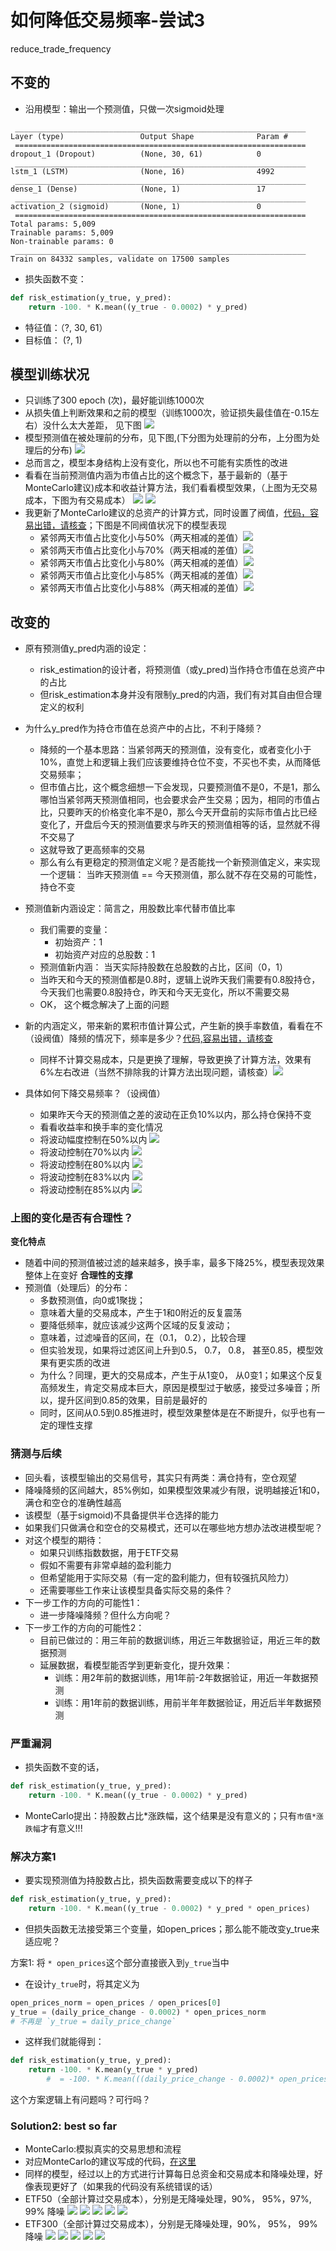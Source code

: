 # 如何降低交易频率-尝试3
reduce_trade_frequency

## 不变的
- 沿用模型：输出一个预测值，只做一次sigmoid处理
```
 _________________________________________________________________
Layer (type)                 Output Shape              Param #
 =================================================================
dropout_1 (Dropout)          (None, 30, 61)            0
 _________________________________________________________________
lstm_1 (LSTM)                (None, 16)                4992
 _________________________________________________________________
dense_1 (Dense)              (None, 1)                 17
 _________________________________________________________________
activation_2 (sigmoid)       (None, 1)                 0
 =================================================================
Total params: 5,009
Trainable params: 5,009
Non-trainable params: 0
 _________________________________________________________________
Train on 84332 samples, validate on 17500 samples
```
- 损失函数不变：
```python
def risk_estimation(y_true, y_pred):
    return -100. * K.mean((y_true - 0.0002) * y_pred)
```

- 特征值：（?, 30, 61）
- 目标值： (?, 1)

## 模型训练状况
- 只训练了300 epoch (次)，最好能训练1000次
- 从损失值上判断效果和之前的模型（训练1000次，验证损失最佳值在-0.15左右）没什么太大差距， 见下图
![](https://lh3.googleusercontent.com/CQw-U9vireeGK4-7ljRVw8mv8tIdhiMQCP-Lts4J2siMCCMRXowy4125Zpse5egQi1HaJvj3xOKVndvN1rMLb2zkZ-d9bd6yuGgaCcPDfYzW9hxt6HPEBotAskeONHlGidK151KxhumI5OOU4YJdWaaDiDjquu-bZ5M8LHCMrt19aDD1Hf1k2Fc283xnrGB1TqlITYkIJO4YnArV1eqW0evD2BmYy-hbtAlGymtDHfIeBLGExs4fnx7o1v0V9_v2LjO9V_4Vi8bkmzzv-CtqP9ReL-FhmtfzKIG3icaXBKbbL2gVGDy-r2mmrwQTvtx5ylAytgd7JxIIdB66bf-m7K4yIqIgPvQ7TAGTOEErAEtawCiiD5XkOPb_qlrQa3W7nbOGjxqal3PKOTMiSHGX0PWN83gjt5cO0wXO7QdDRpnk5i_9Tbbvf3upKCatz0On0ROboJTuZj8pa1dVY6sxL3RcMjiDDMu-Conehob52nePQi80mGSCD1MTKe-x3iKyvXlMGDHM5GPxtGAJJrir60lhsMwcYAPxFZ8DzcRdlbJjqqa_8g15OFf-2gLVmvTrFsXGLPCQlYt_a-oqRb7Cfx6LZRzgYtf2NveX1PKGGFeh5HuZmhlyvXBn=w686-h1136-no)
- 模型预测值在被处理前的分布，见下图,(下分图为处理前的分布，上分图为处理后的分布)
![](https://lh3.googleusercontent.com/yjmnE6AlxIsuQrf6AYepbjXIZ0B5v54lhsm1yHAvlVnACRBWoeYJv3GxfeVq61gy66bBLl9affVqBVLU-rAZpEI2vkvhrlOXWipclXWomQx_o_Wys4A5kBA7PfDXSib1o8FFHxtPX5Cvtl4_gUKOTSFsgR-t_l8JGb_X7yjUaTVhELeC98ifkPIdzJN6UxodRkDzCACsXrBjcS2BoMMhQItEkzdIRA9e2qXzwKyRvyikrPOWf1dAZyGPQaMUasZsnU7oPIbSmH5gRgYIykXWeJeCn7cVCuKG8NxccT7eNtMghkhNjSgrpyf_yb69yI-PrFOozJhZbXuXRE5hAOWsK_r2lfNaqbX2ZDe1N1_AhmaarOqj9RPXwQHpXCZEM6rXu6KZ8kjQLbqhCVs9ZYdNn0CP628JwUFn6shramNNdGcm2R4Mqia-VKs4RnxLGtugm1LIbdAGvh3m6uZUJGjsKHK4hy-2yB9-3RvayeVhlcWvmGCN6x-j5GN4W4eSQRYA5f_ObOX4FXTD4IXpkCYML0NlErftM7QEvbAKff7c5Gy9X80nZgfxM8feh7V3_m_8nqBHTreqnAXRs6wLtDksDlrA4gDMsCuTS2gIkRpqwoK_lrqdh9pQxLDI=w612-h1136-no)
- 总而言之，模型本身结构上没有变化，所以也不可能有实质性的改进
- 看看在当前预测值内涵为市值占比的这个概念下，基于最新的（基于MonteCarlo建议)成本和收益计算方法，我们看看模型效果，（上图为无交易成本，下图为有交易成本）
![](https://lh3.googleusercontent.com/LLGaW6L4dymCc_sav32qADqoYdNDblj84-nlVIfYW5hzO5QDxDQL13R3wHnxdx4jKpXS483YLRGEqY2HVfH_C8ZQvR9-S7G-fHpbk-UNV_PBhagPLWgstdNFiiLnKXz3NnNBx07_mvT51mlktNjMlZxTy3l06n82KQGQpw4tNKKclBVt-wala5QD_xCcXVM2hiKYDGTi77q5mljerOCXfMi4-3pnV0WTTntt0t1uXMCQ0yX9yKyYnxMqe0DgwK9AXRudOrG6X58TMQLTEV_IwBXUGyKiGGF8UuXjNKMexh7CrPz1pm-RuIR9kZLgEFc1Hd9-EovIBzgZmAak-Wuic0_TxynY_0kXcTTZUAVYQoZpGzZN28G-hJCkMMVjwfjUB5bo91RiRLw7qon6Yr5KDeXNZMpgZqX3CGXYIdfkhJUd54sjGbxC69cfrFIao4L8piqmE1P3SGi9e4pvETjDCVDM7gyZf9nm2mX48U-KQWPOiB5VxDsfQ7xHeX6hl7sAR-fUszVgBgyHpDjt3lMnmsvsrXRCbqMKV1SP4PEgSf-sYtW3mhy9mHgkEuGt0OJBp2EeY9KdLJ2wH03_VpuJWW6f3Mn85yjcjgQyS1w-4EUZf56zIpzzinzk=w2238-h1136-no)
![](https://lh3.googleusercontent.com/p4hmnKOZ6-JUVtQpIRbWLLrQS2U0uevY6-vfxQKMUbwiUmIIlANeVxUdO8Tr6YakfPkS1Vg14AIeLwb5jGWA_bk9H4oWp-_CcZ8K1In5MK0YV0LwdCu9Ckr2By7QNiEHXpXHmRw4G0wLPLgRTEdWXCx4FINBThdGA8UJ9x5sDdtACnj8igW7aUAZpRKa9S6W-QgDUAQZDGAQCXGM9Q9JLBwdvTYvvIAHaa3_vROZGYtzwGGGk9FhnxEvYEQSZ2tkeCMz9bI2PtTe7bEHCWLxw8-f70xsqpJK_aFDPiURG1oAmgm4geDTfALa-sX4wIgEEIFJxqVu98-_fqbHgim67dzavsqJNnCSUxwqCmpWKwO3D-gTaetwNF08KVzoBBijIV0MWtCMyOQ-Hc6xJu00mHWzhlwpoIgQEI7ndvLoUeMzPDF9Vebyfy2e4mLG5KfhLTJ8K4LAMN9zVCthWs_c9nbTVDR4g0ViN9IgxFijY3fsB6mG8LPwSS9rlsnBJpjSdlwSi7ZUvxhMTquo2XPmy0DZXx224etNZQsroihfwSBX6dljL2JOWlS82pQoEjRlAsK86W_2VdYxdDCVpSLRxWvnPpIIINh2Yg4UYeRh0_uZwE5QV7z--v1i=w2238-h1136-no)
- 我更新了MonteCarlo建议的总资产的计算方式，同时设置了阀值，[代码，容易出错，请核查](https://github.com/EmbraceLife/LIE/blob/master/my_utils/viz_03_stock_02_ETF_predict_return_plots.py#L284)；下图是不同阀值状况下的模型表现
	- 紧邻两天市值占比变化小与50%（两天相减的差值）![](https://lh3.googleusercontent.com/wCjXegaxLHSoqP2rbXOqC-xH64lGTLOS69Ybtzt6pWLQVsX7JwpmKhA9joY_ATkLi1C8DNEJdL8IvESEarCcoOWqsoiTgU7PXMrhBrU51NBoYIOYb6eZqVGALVZBPavdamAzZxpAuQVioCfRIfc1LOVQaithp_VGdwKHofAOIDPb8FEjwPbTdVCBkHOnJKLSi_W0XmFlhT_lZ_N719q6MK685l9cMV-xq19zzauwcIGSA9yD1IDTNfVk0WJAw64aBlTte9oXrbPrV46Jc4qLAaVR52QvgUDD8_kjd1wcPsUogIoz_q3_Ks7AFqYXtuTkbyMad9MDNeO5R5wIrwaMeFjyQb3ZBYPfoqzA84-jLGcVrWtwUF6MLvH0gj5zrXemwRf82Yh2sSR3c9LH1h7mfve36UiG-kS5ZTBoVaTcLn6HjePq33NGfnO-PzLicwD06Gwx8yd0yrz_lE17PUB-h9-TU9bpM4EfbTVJnKxwfUMk1pgEDr9qhp6aODxpMZQFve83FBUEEatxrAuxy1_r13Sc2hBepbbrOFjMVVhFfhXz_a0wao8KPdqP6k64qh6Xm6k3xHvv-ZZMoE5kbz035kyyepLIjONYENC9EGda4O2xASwc5wOgALl0=w2238-h1136-no)
	- 紧邻两天市值占比变化小与70%（两天相减的差值）![](https://lh3.googleusercontent.com/5RjTlhAfVickwY0adqXbZh_nlhOQVMgR0yot9eYVxs78y9C0YKMw8mjszW_xKSv-jIviNtmgaSEDRBtkZhYNyPr24QyNXrKiEzeu1o-2ROi9-p54TTHhSDxBFcNm7DfaIFMTiSdOBkfIGKGm18LnTHYDjeNlL6zeWpZ1yeA3w_K5q8PkfH4Dq3aTr6atmuBY8pgCr14m8DX46EtOOEPy-w_n2vE8LCKdo7DyCDpvYTHu1fRF6LiLKB_oIsQUDw_tndgudraXI2-O8UrrgA88Iq1CjkjGmo8egpYcxNffMl58UYLuMfBRGDdqKBWjVKj2gJI59x5TDuOaGAiVH6h1IS4T1tVUZXQIQCTT9Q75tSk_jiFrD08JjTEaiFmX19DLFUSxNCIzqNwxYt1S2AtSYTMCxUhryWOeLKl3iaj_LK6tKn4mrqjsCTk3p8G1XAZt1wT4d4ZI8WKI9txmWdgI2Wgzv_zEbHniDHMT37al1RTov70qNeh8aJ8Qd6BBn7OGYXYMr5e2fng4VJx0PchoDvjlLlU2xX7x3OOZoCQ78jMFZMTwqutOzgC7pJtrjz3V8AGQ_GFtr2m7pxxyubG36IOa3bdL1rRY2_reX-sFLvUrYZc8dibX_6a6=w2238-h1136-no)
	- 紧邻两天市值占比变化小与80%（两天相减的差值）![](https://lh3.googleusercontent.com/bp-7-2QbY7kQqTK69_lY5DT9UgTzInuDH0V2v5mwebxt166TavSjvEOrYuA0uAZxLQ4O7wJKqXIbcAXvk_O0AqYGtlW-p1hYhlyYq4AEoWIXPil-jivoh07hYPUyQ7ZuTXSe9VZlLwuvIz8i7JZdcqIQHIHJSruVQCHTqhrE1uAkt7qHjU9GsuJbMPPq7l0UQaPGTQo-GMESt6mOJ1HeywrLrCTogaZmtiO-njQ7w55-G4rin9KE4VH9gYwu_PCMOj4K_q1M9qOriNVEzuY3StXDkJHoPwgabBOaS4mIOWImlkdp3oTLCD4-wxyj5azl4ruH4pTeS8zZE4iKkiMnkVbWogtlS0ZldLnnQgg6dG0jmxxPcL6PSKhw3eRAFa0DsPrQjtRQBtNKLRa_F3w-XMeHKXv8kn0c8AsWN0T6JJHjHnfEZheGhfS33GjvDEwYne9gDVjlqsnTmQ2_kSlvRjIqrYGzdoBCBH6ycVbpjUZZmGc9K-ZgzbhwQXpLI7HDgApdMtLjgATTE0kgUOciMGwVWhYuIfE1Xey7I_lDPRkjDRPFMVKIEoKagm0GReQnaYuLjJM06PVHbLJKjLXronAktvNyaF34GmiHDnhxmLPwXW1-9AbpyhLg=w2238-h1136-no)
	- 紧邻两天市值占比变化小与85%（两天相减的差值）![](https://lh3.googleusercontent.com/SFQHZ90aP9cyIZ7Fw83W7U-bDA_FWy9tgPktP1Zz_ccKGAztngmfavtoO14Mju5B_xaL0xUKKEq9wsEnEMt8WXfsZ81KtMXRF0Rigjy6uF7wCKxTSemGi2tfb178NV0k5Sw7kUvh1x025Q4bEjyQ3H63-7U8UDWbtNYH_-JtOxXavpCAVMGjek5Yl-2OEYq0rM8ytHykn7YsOA4aPfRxVkbQEqJttfaEnuZyYEPt5vjKV7je11B8eBczPJ-iyF45SofB_hMTYZLsIRDMHDveH7STXGGjhCMFmneFFwuh9JXkN2Zax_MiIRWueDV0OFFIBn7RheaM7pG-JCXciIGzAooRZL9ALCSLwKnZf6fK4IYBdG8V7dHE-dZe7uSuxNtyEP7NU2d3EN9IF5pGN90jXdPNJXQrhfrzMBFZa_4mE-n9y5RAjN0aPkMMFXZIhaEZ7vrpxlW-U-Gu_H-4Q4OBtZzS_XpjqT-gHxop-QLxijVW-qPDgS3Pi9FV380XLO1W1W6GhzfvfrUwg2Yx1EF5P9w4c_5Pk3wfOOqQX7SSpkHCqFZjq-9F-GBKD115NwThV7LyEXm3s15pTSudS6CymAAFV2Wei5NSEIHpoboxJwQI6V7_ksgL20R1=w2238-h1136-no)
	- 紧邻两天市值占比变化小与88%（两天相减的差值）![](https://lh3.googleusercontent.com/2Hp_yyt3YkwHVVWnwcvTSj8AiObeie6DmjTZw5HOMfjSS3W9F6R36uyiSQpA05au737W0_sP60J-WrayGxbCBT85jmGO_ldNrBP3qkwRIjiHXUC-cgg_JW5T6x3PK8ildT58JWyAhojMtZrMSE1w72vCDTtj5EjWVE-p45jWt-qWR8ghG29lrLzTJ1dBs3Q1ECDy5widvG58EWjg9Biwf0cxrWliy7Kq0JcJ4_vWSDrKI91CJUI5Fe4lt3AUJxwZKNT17yvLAGKNEssXoaBb4-eXiZ4LvccoV1SGGAtN2kIBb_R57kHsuGxZlFLikeZ3lM2YLowHiztzj9SUNdok7gYUVBv0WW19MUI6c4cPOC6UgtU6yuGbemOh0IoTIBvOSv_3LDWQu6AnnmPfnwSEwMITfNWKTMG8gEzLo257z-MwpO9SeoqNYaZQjD7S0qFqvh-yL-OKtGacpguhwUJUmiLOweZh-RHDhC_9o06q0ulRz3FOrAZitGuJRlqLekk5EiI1qFZ7IKcp37xghP05tacVxyr5tjvtiLJmdSxK6WzpJgC4q8ooNJcgPsTTCVQ-eQe_MPPPnE6nk7SLMLpvkucY6hbPinWheBgdM8BqTe4PKqtYPkzXBLZf=w2238-h1136-no)

## 改变的
- 原有预测值y_pred内涵的设定：
	- risk_estimation的设计者，将预测值（或y_pred)当作持仓市值在总资产中的占比
	- 但risk_estimation本身并没有限制y_pred的内涵，我们有对其自由但合理定义的权利
- 为什么y_pred作为持仓市值在总资产中的占比，不利于降频？
	- 降频的一个基本思路：当紧邻两天的预测值，没有变化，或者变化小于10%，直觉上和逻辑上我们应该要维持仓位不变，不买也不卖，从而降低交易频率；
	- 但市值占比，这个概念细想一下会发现，只要预测值不是0，不是1，那么哪怕当紧邻两天预测值相同，也会要求会产生交易；因为，相同的市值占比，只要昨天的价格变化率不是0，那么今天开盘前的实际市值占比已经变化了，开盘后今天的预测值要求与昨天的预测值相等的话，显然就不得不交易了
	- 这就导致了更高频率的交易
	- 那么有么有更稳定的预测值定义呢？是否能找一个新预测值定义，来实现一个逻辑： 当昨天预测值 == 今天预测值，那么就不存在交易的可能性，持仓不变
- 预测值新内涵设定：简言之，用股数比率代替市值比率
	- 我们需要的变量：
		- 初始资产：1
		- 初始资产对应的总股数：1
	- 预测值新内涵： 当天实际持股数在总股数的占比，区间（0，1）
	- 当昨天和今天的预测值都是0.8时，逻辑上说昨天我们需要有0.8股持仓，今天我们也需要0.8股持仓，昨天和今天无变化，所以不需要交易
	- OK， 这个概念解决了上面的问题
- 新的内涵定义，带来新的累积市值计算公式，产生新的换手率数值，看看在不（设阀值）降频的情况下，频率是多少？[代码,容易出错，请核查](https://github.com/EmbraceLife/LIE/blob/master/my_utils/viz_03_stock_02_ETF_predict_return_plots.py#L209)
	- 同样不计算交易成本，只是更换了理解，导致更换了计算方法，效果有6%左右改进（当然不排除我的计算方法出现问题，请核查）![](https://lh3.googleusercontent.com/mD2LHECAL_u5E2U-SeojP0sdDu5mgGz7fC_08hG5l1D1Xo_MaLIatBq3r4VP1LrGKL65Omk7oJc86ZfFnLXJvAqyEJvBr5qmQjT-yORPfjZaEZeWN9ddXgfmhvMD6p6LI7gG7KDKm1QS_2dP-YlmCzyc7km5xmqbpFYH7ha2j9kro6URUfxpZSY-C-Il208wh1CC3q0aYxQ7ZfBTNobd0Ln68zIq_s-C7pKzKUPSTeV2QDud-LYffc-eojOkKU7Tk6dJ3kowIjH0_YbzD9N1yPGCz26QXUEtdTjNpJP2aBFJuao5XGdA4XKYmHW29MyubT34zo2x7r2H8w8KhLAoS-xcGW7_xFebAS7_tB7kck_BJfOkIElknF_LjXqCaczXZvaAZzSlJqUPZGr4LT3Q8TtQ0tVeqqT-xM-jRJeNsa5Hy04s_gq6c8ttn6r-opUMNP2fTKY5mosvkrlipZQeMifI1nTlaA3EecO2tbVjsiVbg3VI54he2Pzpy4tTU4lOX7IvzleF1L3lsvIhJeXN1Ba_RKzlsYzFLeHSOlejx8FAUUhGEuRn76ble4ZOXl7iTcFvszVyAx7aq4Mn0flv2XezhpNnimxbTFxs2Cb5qeTOjSzqJnacI3fy=w2238-h1136-no)

- 具体如何下降交易频率？（设阀值）
	- 如果昨天今天的预测值之差的波动在正负10%以内，那么持仓保持不变
	- 看看收益率和换手率的变化情况
	- 将波动幅度控制在50%以内 ![](https://lh3.googleusercontent.com/MQIUsT1XXCxQElCY15IsDWf9URR9vIbjHHqZEQRrpQTk1SC5Ktnx6vOxPnzy2ytoIviM--Vn-UYgrlD-hoqMVn9kZ0P-cGJn1pqsw8hfDhUq8h6NwIlXnv2s1HwcS758pThubtwyT0EidWokgqA7dApW9DWgMfW16yjz9fc51ElVARZugNDpwpfaptvsXmU2GgPUJSVkHFEuy13_h1rIga3Yb_r95pHmYVzyktajxX1evUeVhjIludE70xuA1T5LWUqzKm9pdZMGOPwqY8-_dWXspt4Wr0xJyu9DgkZpCQpABZ5PmduuNvVgFtmpmFLBD_QumfuqbjoFBPZRr4wlWf_hOnufkDEDKG1usuaML1oEJHD0gZEZCHdQwB6XAdecbEdCcZrcwQu8_qaIoE1D6tF3ZZNDAEQwA_P9lyq3Mb7EdILLYSvDKjTul246BcUdXNzhtYGw5OActVLiLWWaqnUK56BNHZ-yjAY7KFKDW-1jpH4DJq-lSNQLkTuXX-O6q3QGt9Wp0NM3kQtDQodAGxvRwY893V8N6VtePnju6YtZFZpqR9BBHzA6GueoUwWG4KdQFzK1QsGMgRtr0ajXPYeM4CYO3eUFVwvFi7YsVcY5vb4FcD3BAgSY=w2238-h1136-no)
	- 将波动控制在70%以内 ![](https://lh3.googleusercontent.com/HOIhyiAjZU97MKSFt8MUzN3h2NJvE5CxjfSoKgJCj5vkIdWmqtAAtm7V0Q486IVLbFHj9XvUvdUCzX9r5tXHL6bevVjQ_XPL3jzLaDiDmm-P9pfc6EgYq-w7dnvaA9479ei9B2QMBdMXSZexFuMzpv2sP8sVc4Mt1BVkKzyEDSn2AwPFyYEBVw3I8T9RBZVRiUMR1iMc2Gq6vNMPGvNmsSXXR9t_-zvg_8yev3ck2y5Ho3ifgCm-6YEKdgzqjVgqu--ie9GcX_Q3jtuAAboH2h5ndmeKZI1_EfzCbJCPo3wn0dZaERDOCLBaKT61oL6hDvQQFaKszmUaaMxuD2wZIUT9ZEtphgwlGFCZqvp2e6Qb2hbkDmWenykm3AAZvOh4YoCm8D1SghZdY0s_bMISICIu63aatkil768N71ku2ecuZyLvKQogRLIAddNu9BeRtfWgmWJ1mgMvPGnLieyeSriZmL3db7NJtjb3PkovCGdW4904K4F6CufWNlYjKH25S1XiyEy_jjE8-BOyDyBf2hEDq6vH-wm_G2xSIiQJY4k4gSiODSRRcDhMwyhTZAHcFYqjjjeTFkhLATMbiRFoF_q3nkgZ3LHMZMpb5Rv6YjY4pUQqsN3OS-n0=w2238-h1136-no)
	- 将波动控制在80%以内 ![](https://lh3.googleusercontent.com/s-qvGvGH28gmP8Zj62ZFwTsAOLxKJ0ey-ojfK9nuqh-TjOyFdrT_nYfgpbGwbwcg2FoB66c6JtDQIAH2Sv42--p6eLx0xUIDdJn414iNK1jnt1SRD_zNCHSZpaxViRg5BkKWpl31zI02lVpUusjtAFuLUejO9KalcVhkw55FtYtMViO6zO0FuK7CExprmLXPj8b13I04jwLjdbMP7ZPND2WcL0VuNswosCryUr0xDYrFEXsI8f8h2TjkzAhQkX_hPfzxRWN2-Mq1oB4dCAaMEMTrdqIvi5MN-W-pgOEgGJGnawW46ro8e9f1FzJiwrLR1DZ8PyteA6E70XM-Mf-pNLG_5WIiur_4QSiUtL54Z-_sZ23ZCnuEBXlv0-9QODm4DCtc6SY0vXXViBJhAQl9GAWoNtK2tz2eoTqkrbEuG0i662QjJTBp4r7jyit5CPbRg4O8K7f-mFL4YrWcwckkljHdvr8pZ78si5G0UDQNpaQZIWW9vSrC7MDKf6E5ofAIlBiVtSI3tTEapk1R2WFr1G0VbxHuDVYQNLb3oQnSSv-MpSQ6E6TEdGJUpYR814fVE9yZxKKnem_WbTf2HPj5IWpBMueteqMm0ze9ti9u4H-2912K2WpRAlzM=w2238-h1136-no)
	- 将波动控制在83%以内 ![](https://lh3.googleusercontent.com/yKNwRbQfckWuzD06zgG_vXtVhuS4XQEyhgvwPnATpJsDJdt7vrwiQeoGUTlD7JUNwrpUsUkgSU1mO5m4lxdBuvfNHASvU8SPuBV6npM4eTtLAFONHmbD5JAslZ7LtnnX0RofUo4I-dmG-XHz0mrtWNwCRwswf8WYfpQvbxE4PzK7bQu_OZWB4Vlp8ZYYCF2BFiU0TH-O5R34WxtHfK53ejTVC77wwPMhSVzBM1ey9PupMXOHhlHukI5N3vbBymU-OLjvUlgas3NVrJBpGYSlAGO5POG32pHInUIIlrWIe5yO4xe2qT_F3yl4g9skA8uGWmZnlXOFxvfx1ZQTSgH7tRX1toO4Gkn0p69ymBDzIi73kXGS7q0hgDi6ebdZ1q0KELExN5VorJiNCpRhsv7T9mbCuXqFqua5IiEvBGheTee3NUs0JDR3Oxghy7dtIjxl9zjsi95eZ6AWeQ2qkZppQ0--s5-yIsaldHyNvEuRJYHOqprk4lbEjGr6QQlFEu3Hepb3CNuZhky6Zm84_6-hxg0VIhpiS1_5x6L-QBwO5lttElmwBG8IVKq2ph4UwtIen9qe41U5VuX4fZNz3dCHsLLb6dN_5c1giIK9kj5uIP_G36oKh0kKOzpl=w2238-h1136-no)
	- 将波动控制在85%以内 ![](https://lh3.googleusercontent.com/wxEUDphErgOuHMhIr8f1Kl8IORyIIQ-xGa1KQjsFkWUfjMjvLt1akZ1O50d_YCTizjsz4t5W8r82JBrRoYfZ58o3prZqfzAP4jqN3SFwXGrcNtLui1UtYV0svgLcWVEaXCF9ulpm1Q9938q7MRRvxDpUf8zMbRpnh29SBL3PBeKip7LS7jKLtErFCV4Vqt6YjyQengQQtQN4t7Iqyc9tCsByXwcGk9ICoSGRri_OqVtBY0N4NLCudQlOwqdbiIzrI0rWCV73YyG2SmopiHYaJSk6MuM___EWPdXSG2Tc08lcblGnOOTa1BHlcLSN6kzxAVjpPL5wweOO7QZONqZssktznOWgM6_TViA9j3S2eaSsqEmMe8OobwXqxvEb5svCF0r8SCyoyy_rJ_SC6CXbxpm_1Lqw3-MSbpcob5rpHrRwkQVlavMq_Yz8aYtCOEDEXOGiBZom27-oSvO5zUVQmUpBNtk5FG1_mEg1qqJZNIddqDd7dE30Eq3bQIm50S_g27IXO12Nm3TmU-bbRiLgNQr_RjSdGGVKEXhdjNLqOt8kSZAtflOqJ4lbiy_VCdzdFnu9FVBkkqh3v_Md949Kc_HEcDNuTKi2JCZhsGTwXFUDJcFtYvCdyUd_=w2238-h1136-no)
### 上图的变化是否有合理性？
**变化特点**
- 随着中间的预测值被过滤的越来越多，换手率，最多下降25%，模型表现效果整体上在变好
**合理性的支撑**
- 预测值（处理后）的分布：
	- 多数预测值，向0或1聚拢；
	- 意味着大量的交易成本，产生于1和0附近的反复震荡
	- 要降低频率，就应该减少这两个区域的反复波动；
	- 意味着，过滤噪音的区间，在（0.1， 0.2），比较合理
	- 但实验发现，如果将过滤区间上升到0.5， 0.7， 0.8， 甚至0.85，模型效果有更实质的改进
	- 为什么？同理，更大的交易成本，产生于从1变0， 从0变1；如果这个反复高频发生，肯定交易成本巨大，原因是模型过于敏感，接受过多噪音；所以，提升区间到0.85的效果，目前是最好的
	- 同时，区间从0.5到0.85推进时，模型效果整体是在不断提升，似乎也有一定的理性支撑

### 猜测与后续
- 回头看，该模型输出的交易信号，其实只有两类：满仓持有，空仓观望
- 降噪降频的区间越大，85%例如，如果模型效果减少有限，说明越接近1和0，满仓和空仓的准确性越高
- 该模型（基于sigmoid)不具备提供半仓选择的能力
- 如果我们只做满仓和空仓的交易模式，还可以在哪些地方想办法改进模型呢？
- 对这个模型的期待：
	- 如果只训练指数数据，用于ETF交易
	- 假如不需要有非常卓越的盈利能力
	- 但希望能用于实际交易（有一定的盈利能力，但有较强抗风险力）
	- 还需要哪些工作来让该模型具备实际交易的条件？
- 下一步工作的方向的可能性1：
	- 进一步降噪降频？但什么方向呢？
- 下一步工作的方向的可能性2：
	- 目前已做过的：用三年前的数据训练，用近三年数据验证，用近三年的数据预测
	- 延展数据，看模型能否学到更新变化，提升效果：
		- 训练：用2年前的数据训练，用1年前-2年数据验证，用近一年数据预测
		- 训练：用1年前的数据训练，用前半年年数据验证，用近后半年数据预测


### 严重漏洞
- 损失函数不变的话，
```python
def risk_estimation(y_true, y_pred):
    return -100. * K.mean((y_true - 0.0002) * y_pred)
```
- MonteCarlo提出：持股数占比*涨跌幅，这个结果是没有意义的；只有`市值*涨跌幅`才有意义!!!


### 解决方案1
- 要实现预测值为持股数占比，损失函数需要变成以下的样子
```python
def risk_estimation(y_true, y_pred):
    return -100. * K.mean((y_true - 0.0002) * y_pred * open_prices)
```
- 但损失函数无法接受第三个变量，如open_prices；那么能不能改变y_true来适应呢？

方案1: 将 `* open_prices`这个部分直接嵌入到`y_true`当中
- 在设计`y_true`时，将其定义为

```python
open_prices_norm = open_prices / open_prices[0]
y_true = (daily_price_change - 0.0002) * open_prices_norm
# 不再是 `y_true = daily_price_change`
```

- 这样我们就能得到：

```python
def risk_estimation(y_true, y_pred):
	return -100. * K.mean(y_true * y_pred)
        #  = -100. * K.mean(((daily_price_change - 0.0002)* open_prices_norm) * y_pred)
```
这个方案逻辑上有问题吗？可行吗？

### Solution2: best so far
- MonteCarlo:模拟真实的交易思想和流程
- 对应MonteCarlo的建议写成的代码，[在这里](https://github.com/EmbraceLife/LIE/blob/master/my_utils/viz_03_stock_02_ETF_predict_return_plots.py#L320)
- 同样的模型，经过以上的方式进行计算每日总资金和交易成本和降噪处理，好像表现更好了（如果我的代码没有系统错误的话）
- ETF50（全部计算过交易成本），分别是无降噪处理，90%， 95%，97%, 99% 降噪
![](https://lh3.googleusercontent.com/o-fTnc6ub0aQkk7qArgPFbCO_XPMO_JrY3EED1D5ld9xaPPyPVgnjEBQzImLsRMkR7PBrVdKu_NpY_CsA17S67idQgXZ71OY-p5vES1S2Dmx2Eb9TGr63kAQOUB8mk99QDZ1uAUj0lMePwcnpGA59HTl2lBZ0rKyTtCPJ8i8WMp7QbfrZOXouy15aLgDzu_zZ730KzhfahUhRzwACn-V25jy2vZahM9U1jLQmoAf268q773EXs8Ko_cpEegCE-VkQw74pu-E2Al1duB1GAFZhChojxdoModGSJw5IGaYB0vacz-DDaA6W1tEWFoNY8u4ZfwD8Sc5Xo8A6L-9tVSsmDueRg2CLq3t9MJG6G48o3uriwlzI6n_vxdzIz4Lq_BHKKbzuzyeKr9XEJZ84hQ0GYBMLxafif-i4Z-pDm7c6EkjBQv8NLUr2QUSpn-DwfKaJnOxYRutZxPx8blqVrrRQd0N_wRq5n_5z_tM0i1vS_dGwzBPDOPVR7Tu6fhSHTTZ5tRlWtYeq-btCQ7D20BKw5ag27CKGeJeVZj1qfPj56qfrNKgNtWi3XMRHGZNZLTeh-z9DKxd8ilk3SeEty4YzoBDtKME1FbFOnYHIeDwrE7VOwDEWmVnSpnv=w2412-h1224-no)
![](https://lh3.googleusercontent.com/rtVOoL_06RTQLJXH141rXXD_UTADp6w5bD8zmr_dtt12lZrQSJ9t6Ib2NTdQ-tO_L6GxxkEOQJeFx3b4egyjq_NEsmhqadOz6X3PpLevsLGEaR7ucEsbEEjJa92m8R-0fgkgvZPUmJEP0a-4B4KZtgxP-lDkEHzpiX-TXkkAQhTXQX0IZpflUzL1g98w2ldeGSaXIrlyOlvotse03HC4DmaFg_fmuLz_ZRz4rzCm-7OBfXDjI7b0DseUwcMzuyFzWgwI90-m2jJwn3ENPUSEFndILss92OmisNZF3cfjoy3Pk4k6GHDQ-OKMPbVBy6oNdwt4c7AGQV1UMi2B6eiWTT7IpOIuEss4ZpLOmqXDowZH9vNIsr397lsdO2A-EOKPk08ltXozzX2zkVuHKtr44gbiVjtPnCeMVCM6rzwbnZ2ank2VLWh79Fp9TKxWYHpoSK6u18LA8MiYsxsPDms_EJzV2HoSCzj_szwr417ErUYO2Dr0PCp5c4dlUyxfgEltrGCTPLDQMFQDgiSNR53Bc-iw24ldF6tJu73Pjbtl98sAy_aq6jJzaNS-JfgcFntZ1FlMEVu5dOEvqMuh48_lyAYUuXa7_GemgYm9eM127H62qI6bj1kqYFpa=w2412-h1224-no)
![](https://lh3.googleusercontent.com/OX9eEEMmvMiWkoqCfVE83sS7JXTdzFkT_txXSu3Z-9wGHwEwJLsUN4YbydBNntcj1Vdo0qDkq_Y9vMJtjOWaqU4i8vt5y_q_Lzas30K6mPMg48IH8HTSnAz2gj42gWZFakKVR7_KmwtFTYEqCPPxgKT-q1fdJq4-SGP4R0fCXDHguz47vQ8rYgOdjg7j4HC5mcTmL5v_d8R38zTmXxXaqoXUXD9e9XqIOyMKw_1VrpMnqrXkGQc4WvEKE8z6u6oIwV3-FIa3MNMaZ_NlVQ0GFEoqmb_JmKBiDSMB8LY4jrvkwkJXIHPOJXo8rBz5R1ayW_rLt3Z3L5auE6XW6E8jmpKw09sAI0oeHiaR0153_BULcdKFBPPcEZ_0m1PQ24oy9k4LuyFtT2X_IbayuWIYzlbEvcTYLbG78RlUpMKaxowYqwruFNpnadpbLa2DCgJxUUZbK2JzzEHeK93C8wtGAjgACr6XbuKYaEyzIfp5CMZyv234j-AXbRoR6wXoUxkB8z-Lfp5bagRcSCurDeTtA64c73yQhALwCVHhqAkOvYAYI1rjhpIj66ISJ3LnP90rMhSZ89C0t-KP548BtfxbylNOecsrSE5aR1z9mEiNlPVwv_mtFRS3Lf9K=w2412-h1224-no)
![](https://lh3.googleusercontent.com/JNAasddiS7gDsVzrBlRjkz2L4vRgEIlagLUdAOb2KGaQiaPsllb88whf3G-chyIK6qOzZTVdOF11_HlxknrRD8_Ev1MuuvLv4Hsxxrt63NSxLp8CU-wz25A7znxwLbIealSD64liKfnDAYnKp-yIxVEXw9ud1cB8tyD9rH7OgACHDPTfvcbrsSH_WDOTtPcakhoXxMFvW8AdYnoYSoIcDLhnQ_K4kh1QaoRbtXc3sVvWTDwy1rOv4u0ObUDHsy4BsRELrtrRLLoZji0LBxRdsbR6IWlJsmUuThzhn7SVAJk0ik7iL-EyWWmTrIzouOoRF0prq01MQ4MZQ92NA0Wm9cSQ_xycTKoh-fUBcdEvFwW6jm99rmiTOCIWC71o5vJ_PLNwwOc3TG3wpOgCZZvXtp4QrPtL_6VePg2Ad_rkD6oLq9OP5D_kgKJHgqVBo22YQx1mOIm76o9OWNyKnOU2OqDHx5krB0IFZpFr9tEEtTU1i_QOynQhYzvd_2-YFIBfmqQVPk1bA-JldbxSLLC48iI1iRHZ089aXsP7tyFwREsoRr4duZbOEpUopmA6AtzaRpguB88YKlRnLdSAIQQ4sl6yoldhZTe3oOfzT6JSS5V43H7Lo0R1eTc4=w2412-h1224-no)
![](https://lh3.googleusercontent.com/CfaX7r6bLdQarBwYNTDfNB4-dAQiOgAyYLPUnrS8BYr6ttFPwNloqRY5jK9MpDgsvpZv06xg0MthoU-lWengQp_EB-KG4uX8LhflsPMgyfGeBFE9tps5yKQTQDJU_IKzz6qJQgcOEdIfgVE73B_9LL53tsX5tGOg1lf45d-Ky02bX7VD1BtdF7vP6on9DaXEgaK9HbRnS2UjtXn9a5VIKnmRvBa-ECPy7IhDjWPjcNj5KOvvMrB8476DlGE8b-B5WPq2CDOyAVabFNxDgyymAh7WDniIvzNnSvCcevPCSYKvHyvKWlRBVz82rm6-jQhoKyFPGxYp_sxX5-h9Drl3YnQaFkoL1GDynsCeI2j7ZZGmQoCKlJGbCc_alwrPyDtvsp35PfeS5EsD4hkpKkoAKQLpWFfqSkBIlznpESF7DGgcDkp-Bk0YJZM9XZS_RRMUfEmDD8OFLN8VeWWprFh84Trd4habfayu7k_xm-8X8X3z1SpStyOy8WPHru79pn9B6WJDIO399vH7SQpzz2WQov-LstI4PEwc5lpbsHP8aeTXRYAhoGhhG0brVtCQ8EI0eeq8bP6GIUVE6wpiwRJdFOAk0gHQPujh1JJ8kHUvp4y_fvMwWVEjGuqZ=w2412-h1224-no)
![]()
- ETF300（全部计算过交易成本），分别是无降噪处理，90%， 95%， 99% 降噪
![](https://lh3.googleusercontent.com/eNiUEpR0Tt615v9FR8I-titHC7nh1yBGekzHo10pSOb48XVh9ZQLJaUJnwYdDvoUPnuiusJ8FPtkPUsSm117sHvXUSDzD4vo473pq-EAGoJI2dCG2-56SJQ0Zd5ZQ_JiUUp8i3lXwmCMewhBU21qBnuZeDB1XBp3EvtaC53rJKnv3hWWLY0BD7ye4ECrSKKpOjCiB1fC0Qgf5j_ZfoStvTlfwe__4SKTagb6yzWjbZ2FX8RcC3fS6ZVKRTre0OixfKzWHGiAc97Qe37_zSFPw4bvOMM6E503EI_3ybiRbzMwKwQvvInOnKKDCTrG6OCa12jqvhP6cM1DiJdAC6s8Itfzjj447YxmoInRmX4aq_edJinow6uZMFi4w5QKy1mRpN__xo-oy5YpBMjTbNRPuh5XEqQcmsM0nN8pPufvQwk_RmBphb12_IhYi5bD1igZc8lCqx52bLLufQURYuOOqVDfQLef-FqoOLzBjIL1j-_I01DT0068D4YRfabvBcjEhpJOOY_noz-6jyZcTMehmFzCGN2CiUzcIKYdORTe8_gxB3P2Xmyg0_FBe0N9N6krJdP3IKwqR1mS6tgcM0xkXyM0opxvcnyXglfXj3etYrcRl40dANrJC3Ko=w2412-h1224-no)
![](https://lh3.googleusercontent.com/9PE4q9ebuoVdPUhjM4tCMnV1zbDSedAEOOteN7bPcQIjKc0msSBoYOIBAwlXDELiBf5HLMbnAP924ieSJXOdxhD1Xcw8EoaptMF16l64tAYkUNdfZrHQeiPGtrvnCjrXanYtZ3WJj9qqhutSLSw73Kt31MvXhrCL45_a81nwrwNOjKhIvNXWTYwplvj8S9hdApSZrk_2jwwJ9wzifsfHh9Umnh4EC70YaTwdTos6yQ561WHuV39jj93UmszS-lcgsfXGCN4zSx_R0RWaQu5u64BoiYz4IeRAzb095TTNiYHL7VpLUXqt87DD6cLJ0j2YS-aXeH_bDfA9KZcefNAXWLzegiBNKsP5eNWqrhLOW56DQj4eazz5rE9_3HDUfRCXQhZf2_3nfUK4yvruKgc8kzZHNBg3MEhbaFFDlzLE9AXO-9bTYgVgaK9r9jJUxR-GZVPWWcjF1cy6tRztQKYnqtgDIZ4sF3kL5LPRBXLjUToHwdSqhxYm5vk8tpdCQzXHbh5WRFRNMZfiBCXa3rkr5TGudNAfzrloF9CtLnQfkqEcu4dn5i6oTa3TneG_OTZ-dvp_fT1G7VESQYVaEQZENsyvfzpR1BJ-sUhdjANja1R3blJL7bUfdQQJ=w2412-h1224-no)
![](https://lh3.googleusercontent.com/TlUXkHM3aW_AjhDZ6pUjnICkQ_UX8EV66CFLHf32cNf7GZynzo_lcAtT2ih_21nPWY4_wcL_yJa0_pq4klOA3DMkNgfL539Nm-2DPmnWlcT4qqKbXzjpr0EudV7WesB5Ru969ejj-vLsRsh-gQw6DoqSB8M9ByT2iylKAuQsxGXyQkbFYRgEUO52kedpKzhFebi_6qoKj7qEdNHS_Eo4f3mAAB-6Rl0J23wtBUWduKVdkH05KOuLQSH4AmBherjEJBW01CyD4e3NKKi0NwTRNqyE1l6_buRctryV47fsUtPv7lyLhBrTFnFDN8TeZzvD5Ox74kuw5Zvt5W9PX-a_GcYksXLYFVOkMPb15u5JfkJYrCu200kNuoYHteD3sOiZLfIsbxM8HadG_T0hCqXIhVi41dmV6Wcy0lzmYPGYduVXeOeiNtlzCL7_cripOksRZR3hjCt0WkEa5t6TJ3Baz8h8HDNxC9MSSroR9O2W_kumlKF0ZcGcm26LXish1YQ32mcvEvTdDkDG16yX6_C9D9E4K7QgPZ_kWLOCRV5XTug9xZUVqFVOJXJd8xhm527aeIDrD6Al8wTs45pY_qYjaBkvSCczWye9HldPG910fPjdEW6tvJvKBX_T=w2412-h1224-no)
![](https://lh3.googleusercontent.com/2FOwhfruij_R6wCv1ZC5p4DYnp52wPZMN2EmyuP13abAr3oNadlSlsD0oAnlQ64GeD5NxX4Hgh0FTU8zCJQjoRnQva12CiZOZ2M-Cl5g6zYwORMzqpfU1X26qTcTUVuMfR8z2eW-MzmE9SF_3F4jJJvDMCW6qFBcsNjX5qAFZwm_gccFo3bmLulvwbyVjYO8OcCbmZnlUnUP7ReMBKqcSZ5OEAkqoy8HTkiWPl79fAZx454Ra2C1oWBRwHv5UE5fSwgn5esagtWpNgVW6KmcsWfxcFr1g9jeoHZ4PhODvJQ6tdVhH7pnOv-eyj7H4xmWfrlHAEI0bSMy0jdw8OeYFcb09tQhKdJGweDRk0VLIPgAbq6MeVHI0g__sTANaQYoN5t_8tSPUCvE_ZpNdE2n2SE-Vc8luepek8ZeqAs2B6K3Fa7htZisNpu0W194JuxuuWKAD6oa555CMWWlMmBCFaguV4PB-DKXHkrzEufvLbxWh1YA16f_x5QZvFOi8G8jtotzGdX5lCOxQYsXnfeP8Zl4qgQsdwht4ZY0GM1Od_jFCtDzQN0mekIN1ArBLXE5M80R5xHhDiczvRZI7eeZd6UbF1OBllXojMvawBbniJFC2WfJxgFG_IWT=w2412-h1224-no)
![](https://lh3.googleusercontent.com/uFdrDqndwvUE0Rd-otjMJOPa9HSnYoKsPVjew2TszvE2BMFp9wIZF5BYfa3kJSeWGrsXjI0u5hS5wzldLjx51wkpPBtnOltENaC6BotvFh5FagJatER7-TOFW3GvLsAIjA0kjjGWtABvEIlW0RW9fLzV7QAps3FrRvGn13_6voxsww7vQmmOFn9_wSf-h8_t3xT8ZjV54BC-08Pr_mCmUsEU8pwJ6-c6MmLSAyTMRPHYuZjTMb2iDMRx2pMEyM739jcE11naBZsyx8V56iCYZlVLnDlBhe2m7j3ZrwYGVwRUE9JtjdpBO_ctJoJShHS5Q2n6mcvs39d1dhUV8vFxjThztMmGRVsNzPUhRhqBb0VV61-QfG6s_YNf6pqN0XjSihieSaKufDJY9CMJnubiiF9026FGxaJWiDtZfeFRoIspUWSe_GXOOKr_5beNmoS_4R6VfejD-Bf6cneXZOBCIDeWI9nqjdXd9GzRvLq9Tf1CtRLO7xpIKgP04x9RHyAssYZnvDOFdrw1OiMObAmlhB7MWOwNf2e_Uj3ss2aPQvRZpI6OOEdWXSkEdKgxDrMMoSdalTMTH3fgOOST7Ig0jAD8w5TdVG7_uqCB5WE3HiaOYE2G5ReqNLsM=w2412-h1224-no)
